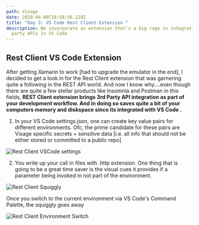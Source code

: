 ```yaml
---
path: Visage
date: 2020-04-09T18:58:56.229Z
title: "Day 3: VS Code Rest Client Extension "
description: We incorporate an extension that's a big rage in integrating 3rd
  party APIs in VS Code
---
```

## Rest Client VS Code Extension
After getting Xamarin to work [had to upgrade the emulator in the end], I decided to get a look in for the Rest Client extension that was garnering quite a following in the REST API world. And now I know why....even though there are quite a few stellar products like Insomnia and Postman in this fields, **REST Client extension brings 3rd Party API integration as part of your development workflow. And in doing so saves quite a bit of your computers memory and diskspace since its integrated with VS Code.**

1. In your VS Code settings.json, one can create key value pairs for different environments. Ofc, the prime candidate for these pairs are Visage specific secrets + sensitive data [i.e. all info that should not be either stored or committed to a public repo]
 
![Rest Client VSCode settings](../../public/assets/Rest-Client-VSCode-settings.png)

2. You write up your call in files with .http extension. One thing that is going to be a great time saver is the visual cues it provides if a parameter being invoked in not part of the environment.

![Rest Client Squiggly](../../public/assets/Rest-Client-Squiggle.png)

Once you switch to the current environment via VS Code's Command Palette, the squiggly goes away

![Rest Client Environment Switch](../../public/assets/Rest-Client-Environment-Switch.png)


